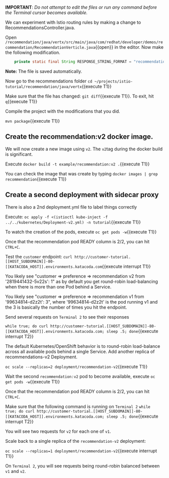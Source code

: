 **IMPORTANT**: *Do not attempt to edit the files or run any command before the Terminal cursor becomes available.*

We can experiment with Istio routing rules by making a change to RecommendationsController.java.

Open `/recommendation/java/vertx/src/main/java/com/redhat/developer/demos/recommendation/RecommendationVerticle.java`{{open}} in the editor. Now make the following modification.

```java
    private static final String RESPONSE_STRING_FORMAT = "recommendation v2 from '%s': %d\n";
```    

**Note:** The file is saved automatically. 

Now go to the recommendations folder `cd ~/projects/istio-tutorial/recommendation/java/vertx`{{execute T1}}

Make sure that the file has changed: `git diff`{{execute T1}}. To exit, hit `q`{{execute T1}}

Compile the project with the modifications that you did.

`mvn package`{{execute T1}}

## Create the recommendation:v2 docker image.

We will now create a new image using `v2`. The `v2`tag during the docker build is significant.

Execute `docker build -t example/recommendation:v2 .`{{execute T1}}

You can check the image that was create by typing `docker images | grep recommendation`{{execute T1}}

## Create a second deployment with sidecar proxy

There is also a 2nd deployment.yml file to label things correctly

Execute: `oc apply -f <(istioctl kube-inject -f ../../kubernetes/Deployment-v2.yml) -n tutorial`{{execute T1}}

To watch the creation of the pods, execute `oc get pods -w`{{execute T1}}

Once that the recommendation pod READY column is 2/2, you can hit `CTRL+C`. 

Test the `customer` endpoint: `curl http://customer-tutorial.[[HOST_SUBDOMAIN]]-80-[[KATACODA_HOST]].environments.katacoda.com`{{execute interrupt T1}}

You likely see "customer => preference => recommendation v2 from '2819441432-5v22s': 1" as by default you get round-robin load-balancing when there is more than one Pod behind a Service.

You likely see "customer => preference => recommendation v1 from '99634814-d2z2t': 3", where '99634814-d2z2t' is the pod running v1 and the 3 is basically the number of times you hit the endpoint.

Send several requests on `Terminal 2` to see their responses

`while true; do curl http://customer-tutorial.[[HOST_SUBDOMAIN]]-80-[[KATACODA_HOST]].environments.katacoda.com; sleep .5; done`{{execute interrupt T2}}

The default Kubernetes/OpenShift behavior is to round-robin load-balance across all available pods behind a single Service. Add another replica of recommendations-v2 Deployment.

`oc scale --replicas=2 deployment/recommendation-v2`{{execute T1}}

Wait the second `recommendation:v2` pod to become available, execute `oc get pods -w`{{execute T1}}

Once that the recommendation pod READY column is 2/2, you can hit `CTRL+C`. 

Make sure that the following command is running on `Terminal 2` `while true; do curl http://customer-tutorial.[[HOST_SUBDOMAIN]]-80-[[KATACODA_HOST]].environments.katacoda.com; sleep .5; done`{{execute interrupt T2}}

You will see two requests for `v2` for each one of `v1`.

Scale back to a single replica of the `recommendation-v2` deployment:

`oc scale --replicas=1 deployment/recommendation-v2`{{execute interrupt T1}}

On `Terminal 2`, you will see requests being round-robin balanced between `v1` and `v2`.
